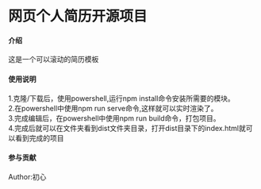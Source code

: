 # 网页个人简历开源项目

#### 介绍
这是一个可以滚动的简历模板


#### 使用说明

1.克隆/下载后，使用powershell,运行npm install命令安装所需要的模块。<br/>
2.在powershell中使用npm run serve命令,这样就可以实时渲染了。<br/>
3.完成编辑后，在powershell中使用npm run build命令，打包项目。<br/>
4.完成后就可以在文件夹看到dist文件夹目录，打开dist目录下的index.html就可以看到完成的项目

#### 参与贡献
Author:初心
